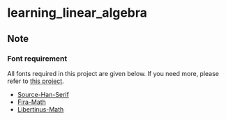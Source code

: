 # learning_linear_algebra

## Note

### Font requirement

All fonts required in this project are given below. If you need more, please refer to [this project](https://github.com/Free-Aaron-Li/Font).

+ [Source-Han-Serif](https://github.com/adobe-fonts/source-han-serif)
+ [Fira-Math](https://github.com/firamath/firamath)
+ [Libertinus-Math](https://github.com/alerque/libertinus)
